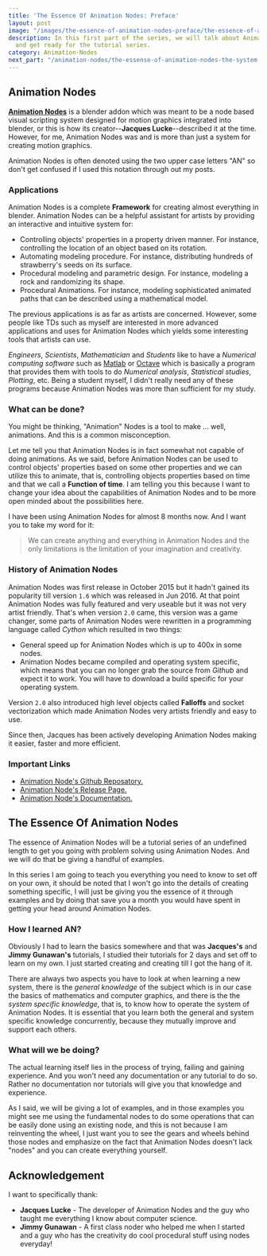 ```yaml
---
title: 'The Essence Of Animation Nodes: Preface'
layout: post
image: "/images/the-essence-of-animation-nodes-preface/the-essence-of-animation-nodes.png"
description: In this first part of the series, we will talk about Animation Nodes
  and get ready for the tutorial series.
category: Animation-Nodes
next_part: "/animation-nodes/the-essense-of-animation-nodes-the-system.html"
---
```


## Animation Nodes

**[Animation Nodes](https://github.com/JacquesLucke/animation_nodes)** is a blender addon which was meant to be a node based visual scripting system designed for motion graphics integrated into blender, or this is how its creator--**Jacques Lucke**--described it at the time. However, for me, Animation Nodes was and is more than just a system for creating motion graphics.

Animation Nodes is often denoted using the two upper case letters "AN" so don't get confused if I used this notation through out my posts.

### Applications

Animation Nodes is a complete **Framework** for creating almost everything in blender. Animation Nodes can be a helpful assistant for artists by providing an interactive and intuitive system for:

- Controlling objects' properties in a property driven manner. For instance, controlling the location of an object based on its rotation.
- Automating modeling procedure. For instance, distributing hundreds of strawberry's seeds on its surface.
- Procedural modeling and parametric design. For instance, modeling a rock and randomizing its shape.
- Procedural Animations. For instance, modeling sophisticated animated paths that can be described using a mathematical model.

The previous applications is as far as artists are concerned. However, some people like TDs such as myself are interested in more advanced applications and uses for Animation Nodes which yields some interesting tools that artists can use.

*Engineers*, *Scientists*, *Mathematician* and *Students* like to have a *Numerical computing software* such as [Matlab](https://en.wikipedia.org/wiki/MATLAB)  or [Octave](https://en.wikipedia.org/wiki/GNU_Octave)  which is basically a program that provides them with tools to do *Numerical analysis*, *Statistical studies*, *Plotting*, etc.
Being a student myself, I didn't really need any of these programs because Animation Nodes was more than sufficient for my study.

### What can be done?

You might be thinking, "Animation" Nodes is a tool to make ... well, animations. And this is a common misconception.

Let me tell you that Animation Nodes is in fact somewhat not capable of doing animations. As we said, before Animation Nodes can be used to control objects' properties based on some other properties and we can utilize this to animate, that is, controlling objects properties based on time and that we call a **Function of time**.
I am telling you this because I want to change your idea about the capabilities of Animation Nodes and to be more open minded about the possibilities here.

I have been using Animation Nodes for almost 8 months now. And I want you to take my word for it:

>We can create anything and everything in Animation Nodes and the only limitations is the limitation of your imagination and creativity.

### History of Animation Nodes

Animation Nodes was first release in October 2015 but it hadn't gained its popularity till version `1.6` which was released in Jun 2016. At that point Animation Nodes was fully featured and very useable but it was not very artist friendly. That's when version `2.0` came, this version was a game changer, some parts of Animation Nodes were rewritten in a programming language called *Cython* which resulted in two things:

- General speed up for Animation Nodes which is up to 400x in some nodes.
- Animation Nodes became compiled and operating system specific, which means that you can no longer grab the source from *Github* and expect it to work. You will have to download a build specific for your operating system.

Version `2.0` also introduced high level objects called **Falloffs** and socket vectorization which made Animation Nodes very artists friendly and easy to use.

Since then, Jacques has been actively developing Animation Nodes making it easier, faster and more efficient.

### Important Links

- [Animation Node's Github Reposatory.](https://github.com/JacquesLucke/animation_nodes)
- [Animation Node's Release Page.](https://github.com/JacquesLucke/animation_nodes/releases)
- [Animation Node's Documentation.](http://animation-nodes-manual.readthedocs.io/en/latest/)

## The Essence Of Animation Nodes

The essence of Animation Nodes will be a tutorial series of an undefined length to get you going with problem solving using Animation Nodes. And we will do that be giving a handful of examples.

In this series I am going to teach you everything you need to know to set off on your own, it should be noted that I won't go into the details of creating something specific, I will just be giving you the essence of it through examples and by doing that save you a month you would have spent in getting your head around Animation Nodes.

### How I learned AN?

Obviously I had to learn the basics somewhere and that was **Jacques's** and **Jimmy Gunawan's** tutorials, I studied their tutorials for 2 days and set off to learn on my own. I just started creating and creating till I got the hang of it.

There are always two aspects you have to look at when learning a new system, there is the *general knowledge* of the subject which is in our case the basics of mathematics and computer graphics, and there is the the *system specific knowledge*, that is, to know how to operate the system of Animation Nodes. It is essential that you learn both the general and system specific knowledge concurrently, because they mutually improve and support each others.

### What will we be doing?

The actual learning itself lies in the process of trying, failing and gaining experience. And you won't need any documentation or any tutorial to do so. Rather no documentation nor tutorials will give you that knowledge and experience.

As I said, we will be giving a lot of examples, and in those examples you might see me using the fundamental nodes to do some operations that can be easily done using an existing node, and this is not because I am reinventing the wheel, I just want you to see the gears and wheels behind those nodes and emphasize on the fact that Animation Nodes doesn't lack "nodes" and you can create everything yourself.

## Acknowledgement

I want to specifically thank:

* **Jacques Lucke** - The developer of Animation Nodes and the guy who taught me everything I know about computer science.
* **Jimmy Gunawan** - A first class noder who helped me when I started and a guy who has the creativity do cool procedural stuff using nodes everyday!